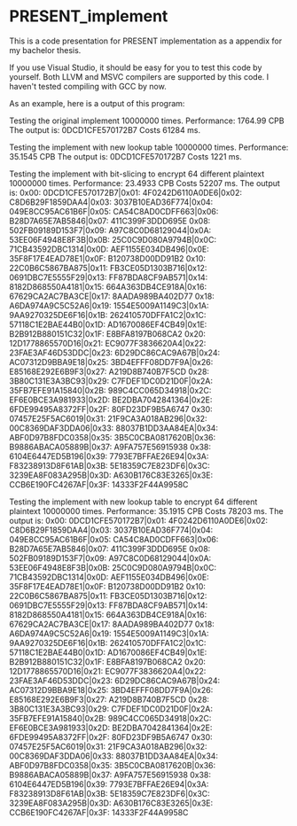 # PRESENT_implement

This is a code presentation for PRESENT implementation as a appendix for my bachelor thesis.

If you use Visual Studio, it should be easy for you to test this code by yourself. Both LLVM and MSVC compilers are supported by this code. I haven't tested compiling with GCC by now.

As an example, here is a output of this program:

Testing the original implement 10000000 times.
Performance: 1764.99 CPB
The output is: 0DCD1CFE570172B7
Costs 61284 ms.

Testing the implement with new lookup table 10000000 times.
Performance: 35.1545 CPB
The output is: 0DCD1CFE570172B7
Costs 1221 ms.

Testing the implement with bit-slicing to encrypt 64 different plaintext 10000000 times.
Performance: 23.4933 CPB
Costs 52207 ms.
The output is:
0x00: 0DCD1CFE570172B7|0x01: 4F0242D6110A0DE6|0x02: C8D6B29F1859DAA4|0x03: 3037B10EAD36F774|0x04: 049E8CC95AC61B6F|0x05: CA54C8AD0CDFF663|0x06: B28D7A65E7AB5846|0x07: 411C399F3DDD695E
0x08: 502FB09189D153F7|0x09: A97C8C0D68129044|0x0A: 53EE06F4948E8F3B|0x0B: 25C0C9D080A9794B|0x0C: 71CB43592DBC1314|0x0D: AEF1155E034DB496|0x0E: 35F8F17E4EAD78E1|0x0F: B120738D00DD91B2
0x10: 22C0B6C5867BA875|0x11: FB3CE05D1303B716|0x12: 0691DBC7E5555F29|0x13: FF87BDA8CF9AB571|0x14: 8182D868550A4181|0x15: 664A363DB4CE918A|0x16: 67629CA2AC7BA3CE|0x17: 8AADA989BA402D77
0x18: A6DA974A9C5C52A6|0x19: 1554E5009A1149C3|0x1A: 9AA9270325DE6F16|0x1B: 262410570DFFA1C2|0x1C: 57118C1E2BAE44B0|0x1D: AD1670086EF4CB49|0x1E: B2B912B880151C32|0x1F: E8BFA8197B068CA2
0x20: 12D1778865570D16|0x21: EC9077F3836620A4|0x22: 23FAE3AF46D53DDC|0x23: 6D29DC86CAC9A67B|0x24: AC07312D9BBA9E18|0x25: 3BD4EFFF08DD7F9A|0x26: E85168E292E6B9F3|0x27: A219D8B740B7F5CD
0x28: 3B80C131E3A3BC93|0x29: C7FDEF1DC0D21D0F|0x2A: 35FB7EFE91A15840|0x2B: 989C4CC065D34918|0x2C: EF6E0BCE3A981933|0x2D: BE2DBA7042841364|0x2E: 6FDE99495A8372FF|0x2F: 80FD23DF9B5A6747
0x30: 07457E25F5AC6019|0x31: 21F9CA3A018AB296|0x32: 00C8369DAF3DDA06|0x33: 88037B1DD3AA84EA|0x34: ABF0D97B8FDC0358|0x35: 3B5C0CBA0817620B|0x36: B9886ABACA05889B|0x37: A9FA757E56915938
0x38: 6104E6447ED5B196|0x39: 7793E7BFFAE26E94|0x3A: F83238913D8F61AB|0x3B: 5E18359C7E823DF6|0x3C: 3239EA8F083A295B|0x3D: A630B176C83E3265|0x3E: CCB6E190FC4267AF|0x3F: 14333F2F44A9958C

Testing the implement with new lookup table to encrypt 64 different plaintext 10000000 times.
Performance: 35.1915 CPB
Costs 78203 ms.
The output is:
0x00: 0DCD1CFE570172B7|0x01: 4F0242D6110A0DE6|0x02: C8D6B29F1859DAA4|0x03: 3037B10EAD36F774|0x04: 049E8CC95AC61B6F|0x05: CA54C8AD0CDFF663|0x06: B28D7A65E7AB5846|0x07: 411C399F3DDD695E
0x08: 502FB09189D153F7|0x09: A97C8C0D68129044|0x0A: 53EE06F4948E8F3B|0x0B: 25C0C9D080A9794B|0x0C: 71CB43592DBC1314|0x0D: AEF1155E034DB496|0x0E: 35F8F17E4EAD78E1|0x0F: B120738D00DD91B2
0x10: 22C0B6C5867BA875|0x11: FB3CE05D1303B716|0x12: 0691DBC7E5555F29|0x13: FF87BDA8CF9AB571|0x14: 8182D868550A4181|0x15: 664A363DB4CE918A|0x16: 67629CA2AC7BA3CE|0x17: 8AADA989BA402D77
0x18: A6DA974A9C5C52A6|0x19: 1554E5009A1149C3|0x1A: 9AA9270325DE6F16|0x1B: 262410570DFFA1C2|0x1C: 57118C1E2BAE44B0|0x1D: AD1670086EF4CB49|0x1E: B2B912B880151C32|0x1F: E8BFA8197B068CA2
0x20: 12D1778865570D16|0x21: EC9077F3836620A4|0x22: 23FAE3AF46D53DDC|0x23: 6D29DC86CAC9A67B|0x24: AC07312D9BBA9E18|0x25: 3BD4EFFF08DD7F9A|0x26: E85168E292E6B9F3|0x27: A219D8B740B7F5CD
0x28: 3B80C131E3A3BC93|0x29: C7FDEF1DC0D21D0F|0x2A: 35FB7EFE91A15840|0x2B: 989C4CC065D34918|0x2C: EF6E0BCE3A981933|0x2D: BE2DBA7042841364|0x2E: 6FDE99495A8372FF|0x2F: 80FD23DF9B5A6747
0x30: 07457E25F5AC6019|0x31: 21F9CA3A018AB296|0x32: 00C8369DAF3DDA06|0x33: 88037B1DD3AA84EA|0x34: ABF0D97B8FDC0358|0x35: 3B5C0CBA0817620B|0x36: B9886ABACA05889B|0x37: A9FA757E56915938
0x38: 6104E6447ED5B196|0x39: 7793E7BFFAE26E94|0x3A: F83238913D8F61AB|0x3B: 5E18359C7E823DF6|0x3C: 3239EA8F083A295B|0x3D: A630B176C83E3265|0x3E: CCB6E190FC4267AF|0x3F: 14333F2F44A9958C
